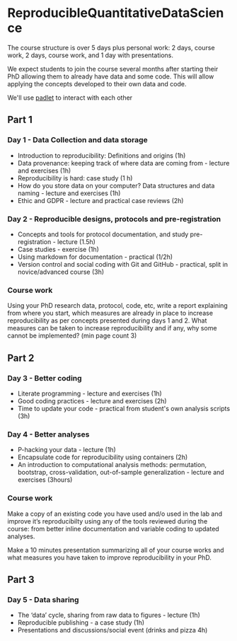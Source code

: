# ReproducibleQuantitativeDataScience

The course structure is over 5 days plus personal work: 2 days, course work, 2 days, course work, and 1 day with presentations.  

We expect students to join the course several months after starting their PhD allowing them to already have data and some code. This will allow applying the concepts developed to their own data and code. 

We'll use [padlet](https://padlet.com/dashboard) to interact with each other 

## Part 1

### Day 1 - Data Collection and data storage

- Introduction to reproducibility: Definitions and origins (1h) 
- Data provenance: keeping track of where data are coming from - lecture and exercises (1h)
- Reproducibility is hard: case study (1 h)
- How do you store data on your computer? Data structures and data naming - lecture and exercises (1h)
- Ethic and GDPR - lecture and practical case reviews (2h)

### Day 2 - Reproducible designs, protocols and pre-registration

- Concepts and tools for protocol documentation, and study pre-registration - lecture (1.5h)
- Case studies - exercise (1h)
- Using markdown for documentation - practical (1/2h)
- Version control and social coding with Git and GitHub - practical, split in novice/advanced course (3h) 

### Course work

Using your PhD research data, protocol, code, etc, write a report explaining from where you start, which measures are already in place to increase reproducibility as per concepts presented during days 1 and 2. What measures can be taken to increase reproducibility and if any, why some cannot be implemented? (min page count 3)

## Part 2

### Day 3 - Better coding 

- Literate programming - lecture and exercises (1h)
- Good coding practices - lecture and exercises (2h)
- Time to update your code - practical from student's own analysis scripts (3h)

### Day 4 - Better analyses 

- P-hacking your data - lecture (1h)
- Encapsulate code for reproducibility using containers (2h)
- An introduction to computational analysis methods: permutation, bootstrap, cross-validation, out-of-sample generalization - lecture and exercises (3hours)

### Course work 

Make a copy of an existing code you have used and/o used in the lab and improve it’s reproducibilty using any of the tools reviewed during the course: from better inline documentation and variable coding to updated analyses.

Make a 10 minutes presentation summarizing all of your course works and what measures you have taken to improve reproducibility in your PhD. 

## Part 3

### Day 5 - Data sharing 

- The ‘data’ cycle, sharing from raw data to figures - lecture (1h)
- Reproducible publishing - a case study (1h)
- Presentations and discussions/social event (drinks and pizza 4h)

